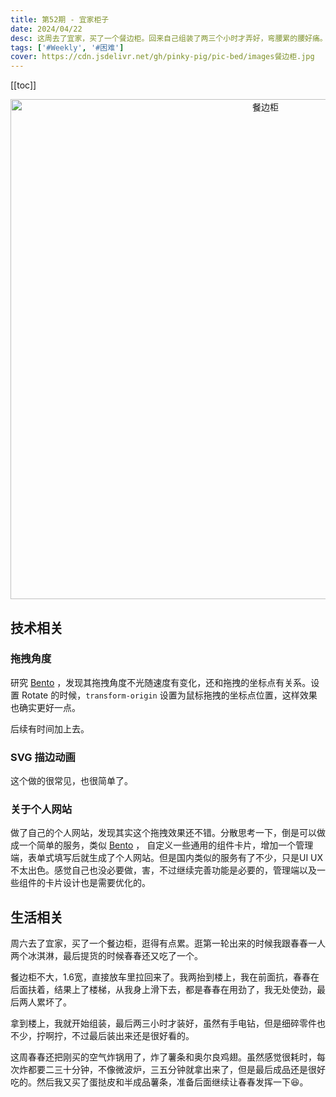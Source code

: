 ```yaml
---
title: 第52期 - 宜家柜子
date: 2024/04/22
desc: 这周去了宜家，买了一个餐边柜。回来自己组装了两三个小时才弄好，弯腰累的腰好痛。
tags: ['#Weekly', '#困难']
cover: https://cdn.jsdelivr.net/gh/pinky-pig/pic-bed/images餐边柜.jpg
---
```


[[toc]]

<p align="center">
  <img alt="餐边柜" src="https://cdn.jsdelivr.net/gh/pinky-pig/pic-bed/images餐边柜.jpg" width=800 />
</p>

## 技术相关

### 拖拽角度

研究 [Bento](https://bento.me/) ，发现其拖拽角度不光随速度有变化，还和拖拽的坐标点有关系。设置 Rotate 的时候，`transform-origin` 设置为鼠标拖拽的坐标点位置，这样效果也确实更好一点。

后续有时间加上去。

### SVG 描边动画

这个做的很常见，也很简单了。

### 关于个人网站

做了自己的个人网站，发现其实这个拖拽效果还不错。分散思考一下，倒是可以做成一个简单的服务，类似 [Bento](https://bento.me/) ， 自定义一些通用的组件卡片，增加一个管理端，表单式填写后就生成了个人网站。但是国内类似的服务有了不少，只是UI UX 不太出色。感觉自己也没必要做，害，不过继续完善功能是必要的，管理端以及一些组件的卡片设计也是需要优化的。

## 生活相关

周六去了宜家，买了一个餐边柜，逛得有点累。逛第一轮出来的时候我跟春春一人两个冰淇淋，最后提货的时候春春还又吃了一个。

餐边柜不大，1.6宽，直接放车里拉回来了。我两抬到楼上，我在前面抗，春春在后面扶着，结果上了楼梯，从我身上滑下去，都是春春在用劲了，我无处使劲，最后两人累坏了。

拿到楼上，我就开始组装，最后两三小时才装好，虽然有手电钻，但是细碎零件也不少，拧啊拧，不过最后装出来还是很好看的。

这周春春还把刚买的空气炸锅用了，炸了薯条和奥尔良鸡翅。虽然感觉很耗时，每次炸都要二三十分钟，不像微波炉，三五分钟就拿出来了，但是最后成品还是很好吃的。然后我又买了蛋挞皮和半成品薯条，准备后面继续让春春发挥一下😆。
